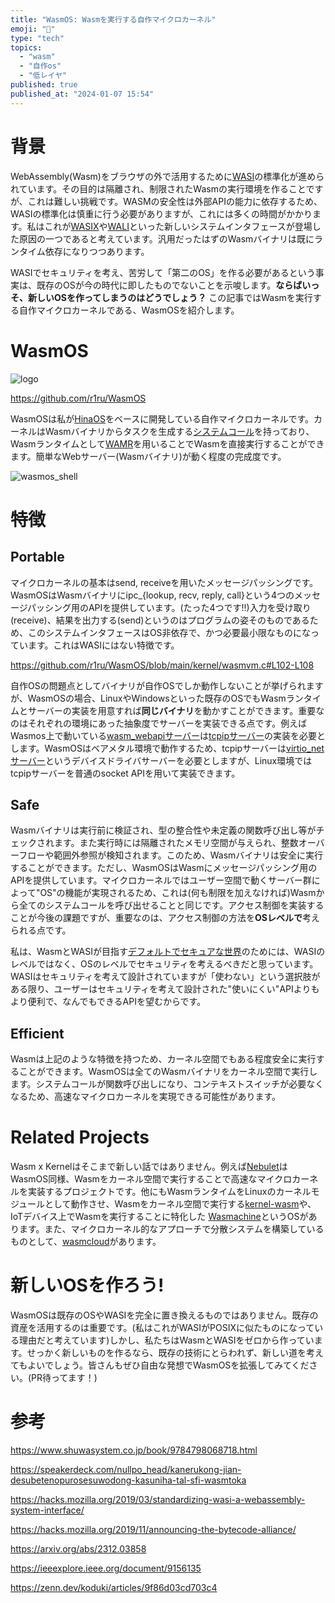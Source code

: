 ```yaml
---
title: "WasmOS: Wasmを実行する自作マイクロカーネル"
emoji: "🦅"
type: "tech"
topics:
  - "wasm"
  - "自作os"
  - "低レイヤ"
published: true
published_at: "2024-01-07 15:54"
---
```


# 背景
WebAssembly(Wasm)をブラウザの外で活用するために[WASI](https://wasi.dev/)の標準化が進められています。その目的は隔離され、制限されたWasmの実行環境を作ることですが、これは難しい挑戦です。WASMの安全性は外部APIの能力に依存するため、WASIの標準化は慎重に行う必要がありますが、これには多くの時間がかかります。私はこれが[WASIX](https://wasix.org/)や[WALI](https://arxiv.org/abs/2312.03858)といった新しいシステムインタフェースが登場した原因の一つであると考えています。汎用だったはずのWasmバイナリは既にランタイム依存になりつつあります。

WASIでセキュリティを考え、苦労して「第二のOS」を作る必要があるという事実は、既存のOSが今の時代に即したものでないことを示唆します。**ならばいっそ、新しいOSを作ってしまうのはどうでしょう？** この記事ではWasmを実行する自作マイクロカーネルである、WasmOSを紹介します。

# WasmOS

![logo](https://storage.googleapis.com/zenn-user-upload/020c8740cac6-20240204.png)

https://github.com/r1ru/WasmOS

WasmOSは私が[HinaOS](https://github.com/nuta/microkernel-book)をベースに開発している自作マイクロカーネルです。カーネルはWasmバイナリからタスクを生成する[システムコール](https://github.com/r1ru/WasmOS/blob/main/kernel/syscall.c#L110-L140)を持っており、Wasmランタイムとして[WAMR](https://github.com/bytecodealliance/wasm-micro-runtime)を用いることでWasmを直接実行することができます。簡単なWebサーバー(Wasmバイナリ)が動く程度の完成度です。

![wasmos_shell](https://storage.googleapis.com/zenn-user-upload/b4458a253632-20231231.png)

# 特徴
## Portable
マイクロカーネルの基本はsend, receiveを用いたメッセージパッシングです。WasmOSはWasmバイナリにipc_{lookup, recv, reply, call}という4つのメッセージパッシング用のAPIを提供しています。(たった4つです!!)入力を受け取り(receive)、結果を出力する(send)というのはプログラムの姿そのものであるため、このシステムインタフェースはOS非依存で、かつ必要最小限なものになっています。これはWASIにはない特徴です。

https://github.com/r1ru/WasmOS/blob/main/kernel/wasmvm.c#L102-L108

自作OSの問題点としてバイナリが自作OSでしか動作しないことが挙げられますが、WasmOSの場合、LinuxやWindowsといった既存のOSでもWasmランタイムとサーバーの実装を用意すれば**同じバイナリ**を動かすことができます。重要なのはそれぞれの環境にあった抽象度でサーバーを実装できる点です。例えばWasmos上で動いている[wasm_webapiサーバー](https://github.com/r1ru/WasmOS/blob/main/servers/wasm_webapi)は[tcpipサーバー](https://github.com/r1ru/WasmOS/blob/main/servers/tcpip)の実装を必要とします。WasmOSはベアメタル環境で動作するため、tcpipサーバーは[virtio_netサーバー](https://github.com/r1ru/WasmOS/blob/main/servers/virtio_net)というデバイスドライバサーバーを必要としますが、Linux環境ではtcpipサーバーを普通のsocket APIを用いて実装できます。

## Safe
Wasmバイナリは実行前に検証され、型の整合性や未定義の関数呼び出し等がチェックされます。また実行時には隔離されたメモリ空間が与えられ、整数オーバーフローや範囲外参照が検知されます。このため、Wasmバイナリは安全に実行することができます。ただし、WasmOSはWasmにメッセージパッシング用のAPIを提供しています。マイクロカーネルではユーザー空間で動くサーバー群によって"OS"の機能が実現されるため、これは(何も制限を加えなければ)Wasmから全てのシステムコールを呼び出せることと同じです。アクセス制御を実装することが今後の課題ですが、重要なのは、アクセス制御の方法を**OSレベルで**考えられる点です。

私は、WasmとWASIが目指す[デフォルトでセキュアな世界](https://hacks.mozilla.org/2019/11/announcing-the-bytecode-alliance/)のためには、WASIのレベルではなく、OSのレベルでセキュリティを考えるべきだと思っています。WASIはセキュリティを考えて設計されていますが「使わない」という選択肢がある限り、ユーザーはセキュリティを考えて設計された"使いにくい"APIよりもより便利で、なんでもできるAPIを望むからです。

## Efficient
Wasmは上記のような特徴を持つため、カーネル空間でもある程度安全に実行することができます。WasmOSは全てのWasmバイナリをカーネル空間で実行します。システムコールが関数呼び出しになり、コンテキストスイッチが必要なくなるため、高速なマイクロカーネルを実現できる可能性があります。

# Related Projects
Wasm x Kernelはそこまで新しい話ではありません。例えば[Nebulet](https://github.com/nebulet/nebulet)はWasmOS同様、Wasmをカーネル空間で実行することで高速なマイクロカーネルを実装するプロジェクトです。他にもWasmランタイムをLinuxのカーネルモジュールとして動作させ、Wasmをカーネル空間で実行する[kernel-wasm](https://github.com/wasmerio/kernel-wasm)や、IoTデバイス上でWasmを実行することに特化した [Wasmachine](https://ieeexplore.ieee.org/document/9156135)というOSがあります。また、マイクロカーネル的なアプローチで分散システムを構築しているものとして、[wasmcloud](https://wasmcloud.com/)があります。

# 新しいOSを作ろう!
WasmOSは既存のOSやWASIを完全に置き換えるものではありません。既存の資産を活用するのは重要です。(私はこれがWASIがPOSIXに似たものになっている理由だと考えています)しかし、私たちはWasmとWASIをゼロから作っています。せっかく新しいものを作るなら、既存の技術にとらわれず、新しい道を考えてもよいでしょう。皆さんもぜひ自由な発想でWasmOSを拡張してみてください。(PR待ってます！)

# 参考
https://www.shuwasystem.co.jp/book/9784798068718.html

https://speakerdeck.com/nullpo_head/kanerukong-jian-desubetenopurosesuwodong-kasuniha-tal-sfi-wasmtoka

https://hacks.mozilla.org/2019/03/standardizing-wasi-a-webassembly-system-interface/

https://hacks.mozilla.org/2019/11/announcing-the-bytecode-alliance/

https://arxiv.org/abs/2312.03858

https://ieeexplore.ieee.org/document/9156135


https://zenn.dev/koduki/articles/9f86d03cd703c4


